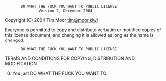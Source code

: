            DO WHAT THE FUCK YOU WANT TO PUBLIC LICENSE
                   Version 2, December 2004

Copyright (C) 2004 Tim Moor <tim@moor.kiwi>

Everyone is permitted to copy and distribute verbatim or modified
copies of this license document, and changing it is allowed as long
as the name is changed.

           DO WHAT THE FUCK YOU WANT TO PUBLIC LICENSE
  TERMS AND CONDITIONS FOR COPYING, DISTRIBUTION AND MODIFICATION

 0. You just DO WHAT THE FUCK YOU WANT TO.
